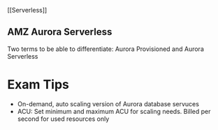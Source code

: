 [[Serverless]]

## AMZ Aurora Serverless

Two terms to be able to differentiate: Aurora Provisioned and Aurora Serverless

# Exam Tips

- On-demand, auto scaling version of Aurora database servuces
- ACU: Set minimum and maximum ACU for scaling needs. Billed per second for used resources only